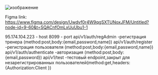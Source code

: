 ![изображение](https://github.com/user-attachments/assets/a982c195-5cbd-4be7-87d6-62c4e8049a11)

Figma link: https://www.figma.com/design/Uwdvf0r4W9qgSXTUNoxJFM/Untitled?node-id=9-60&t=SQACnfOmLxUuUbu1-1

95.174.104.223 - host
8099 - port 
api/v1/auth/regAdmin -регистрация тренера (method:post,body:{email,password,name})
api/v1/auth/register -регистрация пользователя (method:post,body:{email,password,name})
api/v1/auth/authenticate -авторизация (method:post,body:{email,password})
api/v1/test -тестовый endpoint,закрыт для незарегистрированных пользователей(method:get,headers:{Authorization:Client <jwt>})
